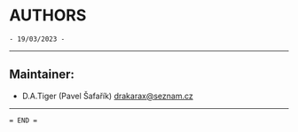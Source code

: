 # AUTHORS
    - 19/03/2023 -

---    
    
## Maintainer:
- D.A.Tiger (Pavel Šafařík) <drakarax@seznam.cz>
    

---

    = END =

